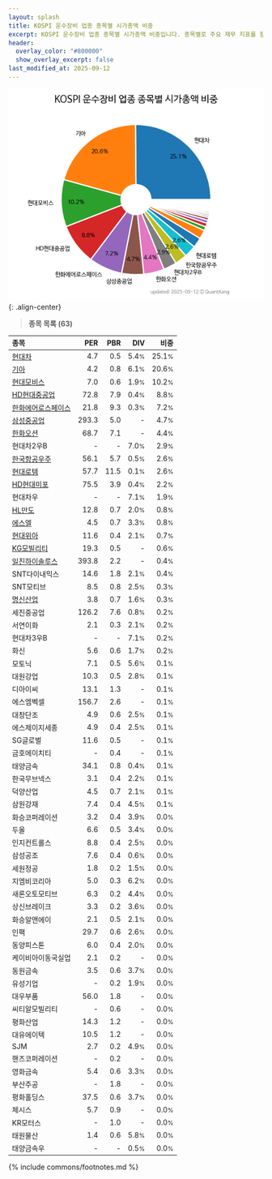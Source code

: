 ```yaml
---
layout: splash
title: KOSPI 운수장비 업종 종목별 시가총액 비중
excerpt: KOSPI 운수장비 업종 종목별 시가총액 비중입니다. 종목별로 주요 재무 지표를 함께 표시합니다.
header:
  overlay_color: "#800000"
  show_overlay_excerpt: false
last_modified_at: 2025-09-12
---
```



![KOSPI 운수장비 업종 종목별 시가총액 비중](/stats/sector/images/kospi_업종_운수장비_종목.png){: .align-center}


> **종목 목록 (63)**<a id="list"></a>

| **종목** | **PER** | **PBR** | **DIV** | **비중** |
| :------- | ------: | ------: | ------: | -------: |
| [현대차](/005380/) | 4.7 | 0.5 | 5.4<small>%</small> | 25.1<small>%</small> |
| [기아](/000270/) | 4.2 | 0.8 | 6.1<small>%</small> | 20.6<small>%</small> |
| [현대모비스](/012330/) | 7.0 | 0.6 | 1.9<small>%</small> | 10.2<small>%</small> |
| [HD현대중공업](/329180/) | 72.8 | 7.9 | 0.4<small>%</small> | 8.8<small>%</small> |
| [한화에어로스페이스](/012450/) | 21.8 | 9.3 | 0.3<small>%</small> | 7.2<small>%</small> |
| [삼성중공업](/010140/) | 293.3 | 5.0 | - | 4.7<small>%</small> |
| [한화오션](/042660/) | 68.7 | 7.1 | - | 4.4<small>%</small> |
| 현대차2우B | - | - | 7.0<small>%</small> | 2.9<small>%</small> |
| [한국항공우주](/047810/) | 56.1 | 5.7 | 0.5<small>%</small> | 2.6<small>%</small> |
| [현대로템](/064350/) | 57.7 | 11.5 | 0.1<small>%</small> | 2.6<small>%</small> |
| [HD현대미포](/010620/) | 75.5 | 3.9 | 0.4<small>%</small> | 2.2<small>%</small> |
| 현대차우 | - | - | 7.1<small>%</small> | 1.9<small>%</small> |
| [HL만도](/204320/) | 12.8 | 0.7 | 2.0<small>%</small> | 0.8<small>%</small> |
| [에스엘](/005850/) | 4.5 | 0.7 | 3.3<small>%</small> | 0.8<small>%</small> |
| [현대위아](/011210/) | 11.6 | 0.4 | 2.1<small>%</small> | 0.7<small>%</small> |
| [KG모빌리티](/003620/) | 19.3 | 0.5 | - | 0.6<small>%</small> |
| [일진하이솔루스](/271940/) | 393.8 | 2.2 | - | 0.4<small>%</small> |
| SNT다이내믹스 | 14.6 | 1.8 | 2.1<small>%</small> | 0.4<small>%</small> |
| SNT모티브 | 8.5 | 0.8 | 2.5<small>%</small> | 0.3<small>%</small> |
| [명신산업](/009900/) | 3.8 | 0.7 | 1.6<small>%</small> | 0.3<small>%</small> |
| 세진중공업 | 126.2 | 7.6 | 0.8<small>%</small> | 0.2<small>%</small> |
| 서연이화 | 2.1 | 0.3 | 2.1<small>%</small> | 0.2<small>%</small> |
| 현대차3우B | - | - | 7.1<small>%</small> | 0.2<small>%</small> |
| 화신 | 5.6 | 0.6 | 1.7<small>%</small> | 0.2<small>%</small> |
| 모토닉 | 7.1 | 0.5 | 5.6<small>%</small> | 0.1<small>%</small> |
| 대원강업 | 10.3 | 0.5 | 2.8<small>%</small> | 0.1<small>%</small> |
| 디아이씨 | 13.1 | 1.3 | - | 0.1<small>%</small> |
| 에스엠벡셀 | 156.7 | 2.6 | - | 0.1<small>%</small> |
| 대창단조 | 4.9 | 0.6 | 2.5<small>%</small> | 0.1<small>%</small> |
| 에스제이지세종 | 4.9 | 0.4 | 2.5<small>%</small> | 0.1<small>%</small> |
| SG글로벌 | 11.6 | 0.5 | - | 0.1<small>%</small> |
| 금호에이치티 | - | 0.4 | - | 0.1<small>%</small> |
| 태양금속 | 34.1 | 0.8 | 0.4<small>%</small> | 0.1<small>%</small> |
| 한국무브넥스 | 3.1 | 0.4 | 2.2<small>%</small> | 0.1<small>%</small> |
| 덕양산업 | 4.5 | 0.7 | 2.1<small>%</small> | 0.1<small>%</small> |
| 삼원강재 | 7.4 | 0.4 | 4.5<small>%</small> | 0.1<small>%</small> |
| 화승코퍼레이션 | 3.2 | 0.4 | 3.9<small>%</small> | 0.0<small>%</small> |
| 두올 | 6.6 | 0.5 | 3.4<small>%</small> | 0.0<small>%</small> |
| 인지컨트롤스 | 8.8 | 0.4 | 2.5<small>%</small> | 0.0<small>%</small> |
| 삼성공조 | 7.6 | 0.4 | 0.6<small>%</small> | 0.0<small>%</small> |
| 세원정공 | 1.8 | 0.2 | 1.5<small>%</small> | 0.0<small>%</small> |
| 지엠비코리아 | 5.0 | 0.3 | 6.2<small>%</small> | 0.0<small>%</small> |
| 새론오토모티브 | 6.3 | 0.2 | 4.4<small>%</small> | 0.0<small>%</small> |
| 상신브레이크 | 3.3 | 0.2 | 3.6<small>%</small> | 0.0<small>%</small> |
| 화승알앤에이 | 2.1 | 0.5 | 2.1<small>%</small> | 0.0<small>%</small> |
| 인팩 | 29.7 | 0.6 | 2.6<small>%</small> | 0.0<small>%</small> |
| 동양피스톤 | 6.0 | 0.4 | 2.0<small>%</small> | 0.0<small>%</small> |
| 케이비아이동국실업 | 2.1 | 0.2 | - | 0.0<small>%</small> |
| 동원금속 | 3.5 | 0.6 | 3.7<small>%</small> | 0.0<small>%</small> |
| 유성기업 | - | 0.2 | 1.9<small>%</small> | 0.0<small>%</small> |
| 대우부품 | 56.0 | 1.8 | - | 0.0<small>%</small> |
| 씨티알모빌리티 | - | 0.6 | - | 0.0<small>%</small> |
| 평화산업 | 14.3 | 1.2 | - | 0.0<small>%</small> |
| 대유에이텍 | 10.5 | 1.2 | - | 0.0<small>%</small> |
| SJM | 2.7 | 0.2 | 4.9<small>%</small> | 0.0<small>%</small> |
| 핸즈코퍼레이션 | - | 0.2 | - | 0.0<small>%</small> |
| 영화금속 | 5.4 | 0.6 | 3.3<small>%</small> | 0.0<small>%</small> |
| 부산주공 | - | 1.8 | - | 0.0<small>%</small> |
| 평화홀딩스 | 37.5 | 0.6 | 3.7<small>%</small> | 0.0<small>%</small> |
| 체시스 | 5.7 | 0.9 | - | 0.0<small>%</small> |
| KR모터스 | - | 1.0 | - | 0.0<small>%</small> |
| 태원물산 | 1.4 | 0.6 | 5.8<small>%</small> | 0.0<small>%</small> |
| 태양금속우 | - | - | 0.5<small>%</small> | 0.0<small>%</small> |

{% include commons/footnotes.md %}